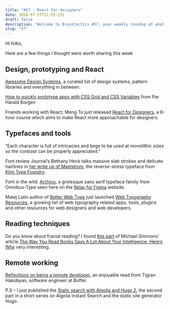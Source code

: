 ```yaml
---
title: "#57 - React for designers"
date: 2018-07-27T11:55:23Z
draft: false
description: "Welcome to Braintactics #57, your weekly roundup of what’s happening in design, code and typography."
slug: "57"
---
```


Hi folks,

Here are a few things I thought were worth sharing this week

## Design, prototyping and React

[Awesome Design Systems](https://github.com/alexpate/awesome-design-systems), a curated list of design systems, pattern libraries and everything in between.

[How to quickly prototype apps with CSS Grid and CSS Variables](https://medium.freecodecamp.org/how-to-quickly-prototype-apps-with-css-grid-and-css-variables-8d3d96d68eaa) from Per Harald Borgen

Friends working with React; Meng To just released [React for Designers](https://designcode.io/react), a 6-hour course which aims to make React more approachable for designers.

## Typefaces and tools

“Each character is full of intricacies and begs to be used at monolithic sizes so the contrast can be properly appreciated.”

Font review Journal’s Bethany Heck talks massive slab strokes and delicate hairlines in [her write up of Maelstrom](http://fontreviewjournal.com/maelstrom/), the reverse-stress typeface from [Klim Type Foundry](https://klim.co.nz/retail-fonts/maelstrom/).

Font in the wild: [Archivo](https://fonts.google.com/specimen/Archivo), a grotesque sans serif typeface family from Omnibus-Type seen here on the [Relay for Figma](https://relayforfigma.com/) website.

Matej Latin author of [Better Web Type](https://betterwebtype.com/) just launched [Web Typography Resources](https://betterwebtype.com/web-typography-resources), a growing list of web typography related apps, tools, plugins and other resources for web designers and web developers.

## Reading techniques

Do you know about fractal reading? I found [this part](https://medium.com/the-mission/the-way-you-read-books-says-a-lot-about-your-intelligence-find-out-why-c2127b00eb03?inf_contact_key=8fd133a3034222e8841accdf2c45fa16f4272181965875b2beda821f6de7e031#59fb) of Michael Simmons’ article [The Way You Read Books Says A Lot About Your Intelligence, Here’s Why](https://medium.com/the-mission/the-way-you-read-books-says-a-lot-about-your-intelligence-find-out-why-c2127b00eb03?inf_contact_key=8fd133a3034222e8841accdf2c45fa16f4272181965875b2beda821f6de7e031#59fb) very interesting.

## Remote working

[Reflections on being a remote developer](https://blog.cronhub.io/reflections-on-being-a-remote-developer/), an enjoyable read from Tigran Hakobyan, software engineer at Buffer.

P.S – I just published the [Static search with Algolia and Hugo 2](https://harrycresswell.com/articles/hugo-algolia-2/), the second part in a short series on Algolia Instant Search and the static site generator Hugo.

